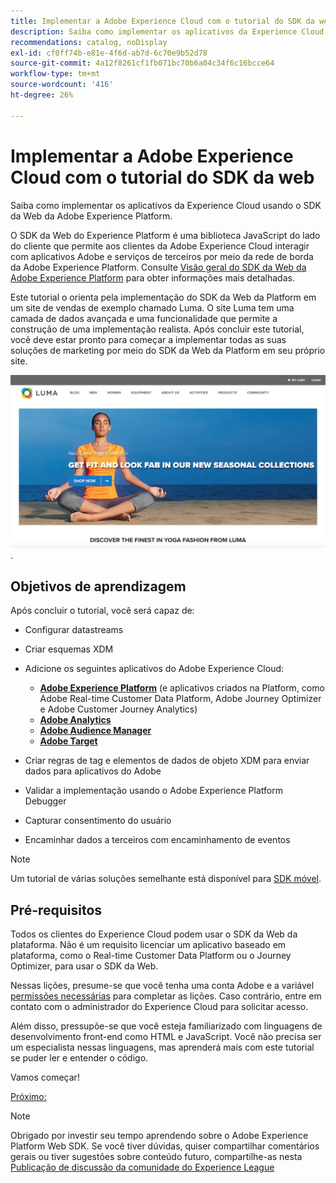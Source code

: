 ```yaml
---
title: Implementar a Adobe Experience Cloud com o tutorial do SDK da web
description: Saiba como implementar os aplicativos da Experience Cloud usando o SDK da Web da Adobe Experience Platform.
recommendations: catalog, noDisplay
exl-id: cf0ff74b-e81e-4f6d-ab7d-6c70e9b52d78
source-git-commit: 4a12f8261cf1fb071bc70b6a04c34f6c16bcce64
workflow-type: tm+mt
source-wordcount: '416'
ht-degree: 26%

---
```


# Implementar a Adobe Experience Cloud com o tutorial do SDK da web

Saiba como implementar os aplicativos da Experience Cloud usando o SDK da Web da Adobe Experience Platform.

O SDK da Web do Experience Platform é uma biblioteca JavaScript do lado do cliente que permite aos clientes da Adobe Experience Cloud interagir com aplicativos Adobe e serviços de terceiros por meio da rede de borda da Adobe Experience Platform. Consulte [Visão geral do SDK da Web da Adobe Experience Platform](https://experienceleague.adobe.com/docs/experience-platform/edge/home.html?lang=pt-BR) para obter informações mais detalhadas.

Este tutorial o orienta pela implementação do SDK da Web da Platform em um site de vendas de exemplo chamado Luma. O site [](https://luma.enablementadobe.com/content/luma/us/en.html)Luma tem uma camada de dados avançada e uma funcionalidade que permite a construção de uma implementação realista. Após concluir este tutorial, você deve estar pronto para começar a implementar todas as suas soluções de marketing por meio do SDK da Web da Platform em seu próprio site.

[![Site Luma](assets/old-overview-luma.png)](https://luma.enablementadobe.com/content/luma/us/en.html).


## Objetivos de aprendizagem

Após concluir o tutorial, você será capaz de:

* Configurar datastreams

* Criar esquemas XDM

* Adicione os seguintes aplicativos do Adobe Experience Cloud:
   * **[Adobe Experience Platform](setup-experience-platform.md)** (e aplicativos criados na Platform, como Adobe Real-time Customer Data Platform, Adobe Journey Optimizer e Adobe Customer Journey Analytics)
   * **[Adobe Analytics](setup-analytics.md)**
   * **[Adobe Audience Manager](setup-audience-manager.md)**
   * **[Adobe Target](setup-target.md)**

* Criar regras de tag e elementos de dados de objeto XDM para enviar dados para aplicativos do Adobe

* Validar a implementação usando o Adobe Experience Platform Debugger

* Capturar consentimento do usuário

* Encaminhar dados a terceiros com encaminhamento de eventos

>[!NOTE]
>
>Um tutorial de várias soluções semelhante está disponível para [SDK móvel](../tutorial-mobile-sdk/overview.md).

## Pré-requisitos

Todos os clientes do Experience Cloud podem usar o SDK da Web da plataforma. Não é um requisito licenciar um aplicativo baseado em plataforma, como o Real-time Customer Data Platform ou o Journey Optimizer, para usar o SDK da Web.

Nessas lições, presume-se que você tenha uma conta Adobe e a variável [permissões necessárias](configure-permissions.md) para completar as lições. Caso contrário, entre em contato com o administrador do Experience Cloud para solicitar acesso.

Além disso, pressupõe-se que você esteja familiarizado com linguagens de desenvolvimento front-end como HTML e JavaScript. Você não precisa ser um especialista nessas linguagens, mas aprenderá mais com este tutorial se puder ler e entender o código.

Vamos começar!

[Próximo: ](configure-permissions.md)

>[!NOTE]
>
>Obrigado por investir seu tempo aprendendo sobre o Adobe Experience Platform Web SDK. Se você tiver dúvidas, quiser compartilhar comentários gerais ou tiver sugestões sobre conteúdo futuro, compartilhe-as nesta [Publicação de discussão da comunidade do Experience League](https://experienceleaguecommunities.adobe.com/t5/adobe-experience-platform-launch/tutorial-discussion-implement-adobe-experience-cloud-with-web/td-p/444996)
